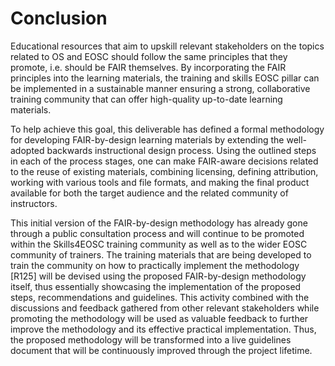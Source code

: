 # Conclusion

Educational resources that aim to upskill relevant stakeholders on the topics related to OS and EOSC should follow the same principles that they promote, i.e. should be FAIR themselves. By incorporating the FAIR principles into the learning materials, the training and skills EOSC pillar can be implemented in a sustainable manner ensuring a strong, collaborative training community that can offer high-quality up-to-date learning materials. 

To help achieve this goal, this deliverable has defined a formal methodology for developing FAIR-by-design learning materials by extending the well-adopted backwards instructional design process. Using the outlined steps in each of the process stages, one can make FAIR-aware decisions related to the reuse of existing materials, combining licensing, defining attribution, working with various tools and file formats, and making the final product available for both the target audience and the related community of instructors. 

This initial version of the FAIR-by-design methodology has already gone through a public consultation process and will continue to be promoted within the Skills4EOSC training community as well as to the wider EOSC community of trainers. The training materials that are being developed to train the community on how to practically implement the methodology [R125] will be devised using the proposed FAIR-by-design methodology itself, thus essentially showcasing the implementation of the proposed steps, recommendations and guidelines. This activity combined with the discussions and feedback gathered from other relevant stakeholders while promoting the methodology will be used as valuable feedback to further improve the methodology and its effective practical implementation. Thus, the proposed methodology will be transformed into a live guidelines document that will be continuously improved through the project lifetime.
